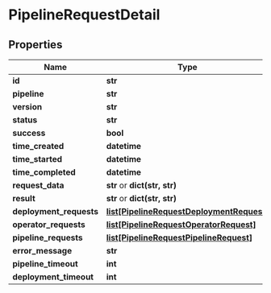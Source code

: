 # PipelineRequestDetail

## Properties
Name | Type | Notes
------------ | ------------- | -------------
**id** | **str** | 
**pipeline** | **str** | [optional] 
**version** | **str** | 
**status** | **str** | 
**success** | **bool** | [optional] 
**time_created** | **datetime** | 
**time_started** | **datetime** | [optional] 
**time_completed** | **datetime** | [optional] 
**request_data** | **str** or **dict(str, str)** | [optional] 
**result** | **str** or **dict(str, str)** | [optional] 
**deployment_requests** | [**list[PipelineRequestDeploymentRequest]**](PipelineRequestDeploymentRequest.md) | 
**operator_requests** | [**list[PipelineRequestOperatorRequest]**](PipelineRequestOperatorRequest.md) | 
**pipeline_requests** | [**list[PipelineRequestPipelineRequest]**](PipelineRequestPipelineRequest.md) | 
**error_message** | **str** | [optional] 
**pipeline_timeout** | **int** | [optional] 
**deployment_timeout** | **int** | [optional] 


